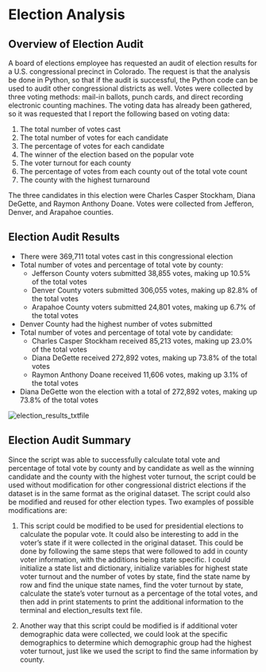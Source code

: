 # Election Analysis

## Overview of Election Audit

A board of elections employee has requested an audit of election results for a U.S. congressional precinct in Colorado. The request is that the analysis be done in Python, so that if the audit is successful, the Python code can be used to audit other congressional districts as well. Votes were collected by three voting methods: mail-in ballots, punch cards, and direct recording electronic counting machines. The voting data has already been gathered, so it was requested that I report the following based on voting data:

1.	The total number of votes cast
2.	The total number of votes for each candidate
3.	The percentage of votes for each candidate
4.	The winner of the election based on the popular vote
5.	The voter turnout for each county
6.	The percentage of votes from each county out of the total vote count
7.	The county with the highest turnaround

The three candidates in this election were Charles Casper Stockham, Diana DeGette, and Raymon Anthony Doane. Votes were collected from Jefferon, Denver, and Arapahoe counties.

## Election Audit Results

*	There were 369,711 total votes cast in this congressional election
*	Total number of votes and percentage of total vote by county:
    * Jefferson County voters submitted 38,855 votes, making up 10.5% of the total votes
    * Denver County voters submitted 306,055 votes, making up 82.8% of the total votes
    * Arapahoe County voters submitted 24,801 votes, making up 6.7% of the total votes
* Denver County had the highest number of votes submitted
* Total number of votes and percentage of total vote by candidate:
    * Charles Casper Stockham received 85,213 votes, making up 23.0% of the total votes
    * Diana DeGette received 272,892 votes, making up 73.8% of the total votes
    * Raymon Anthony Doane received 11,606 votes, making up 3.1% of the total votes
* Diana DeGette won the election with a total of 272,892 votes, making up 73.8% of the total votes

![election_results_txtfile](https://user-images.githubusercontent.com/115508658/200401596-3ba9ff2e-db52-4ff1-b4f4-c924d0b42ef2.png)

## Election Audit Summary

Since the script was able to successfully calculate total vote and percentage of total vote by county and by candidate as well as the winning candidate and the county with the highest voter turnout, the script could be used without modification for other congressional district elections if the dataset is in the same format as the original dataset. The script could also be modified and reused for other election types. Two examples of possible modifications are:

1.	This script could be modified to be used for presidential elections to calculate the popular vote.  It could also be interesting to add in the voter’s state if it were collected in the original dataset. This could be done by following the same steps that were followed to add in county voter information, with the additions being state specific. I could initialize a state list and dictionary, initialize variables for highest state voter turnout and the number of votes by state, find the state name by row and find the unique state names, find the voter turnout by state, calculate the state’s voter turnout as a percentage of the total votes, and then add in print statements to print the additional information to the terminal and election_results text file.

2.	Another way that this script could be modified is if additional voter demographic data were collected, we could look at the specific demographics to determine which demographic group had the highest voter turnout, just like we used the script to find the same information by county.




